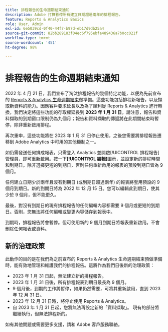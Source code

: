 ```yaml
---
title: 排程報告的生命週期結束通知
description: Adobe 打算暫停所有建立日期超過兩年的排程報告。
feature: Reports & Analytics Basics
role: User, Admin
exl-id: 6e5039cd-0f40-44f7-b97d-eb17d9db25a4
source-git-commit: 82bb289183f04ec6f795ebfa489436a7b0cc021f
workflow-type: tm+mt
source-wordcount: '451'
ht-degree: 98%

---
```


# 排程報告的生命週期結束通知

2022 年 4 月 21 日，我們宣布了淘汰排程報告的幾個特定功能，以便為先前宣布的 [Reports &amp; Analytics 生命週期結束](https://www.adobe.com/go/analytics_rnaeol_en)做準備。這些功能包括排程新報告，以及擷取新資料的能力。因應客戶要求延長以及為了順利從 Reports &amp; Analytics 進行轉換，我們決定將這些功能的存取權延長到 **2023 年 1 月 31 日**。請注意，報告和資料擷取的到期窗口限制仍為九個月；報告和資料擷取的傳遞將在此期間結束時暫停，除非重新啟用排程。

再次重申，這些功能將在 2023 年 1 月 31 日停止使用，之後您需要將排程報告遷移到 Adobe Analytics 中可用的其他機制之一。

如仍需發送任何排成報表，只需登入 Analytics 並開啟[!UICONTROL 排程報告]管理員，即可重新啟用。按一下&#x200B;**[!UICONTROL 編輯]**&#x200B;圖示，並設定新的排程時間和到期日。除非選擇更短的到期日，否則任何重新啟用的報表的預設到期日皆為 9 個月。

任何建立日期少於兩年且沒有到期日 (或到期日超過兩年) 的報表將套用預設的 9 個月到期日。新的到期日將為 2022 年 12 月 15 日。您可以編輯此到期日，使其少於 9 個月，但不能更久。

最後，對沒有到期日的現有排程報告的任何編輯內容都需要 9 個月或更短的到期日。否則，您無法將任何編輯或變更內容儲存到報表中。

到期時，排程報告將會暫停。但可使用新的 9 個月到期日將報表重新啟用。不會刪除任何報表或資料。

## 新的治理政策

此動作的目的是在我們為之前宣布的 Reports &amp; Analytics 生命週期結束預做準備時，能有效地管理和維護我們的排程報告。這將作為我們日後新的治理政策：

* 2023 年 1 月 31 日起，無法建立新的排程報告。
* 2023 年 1 月 31 日後，所有排程報表到期日最長為 9 個月。
* 9 個月後，到期的工作將暫停，如果仍然需要，可將其重新啟用，直到 2023 年 12 月 31 日。
* 2023 年 12 月 31 日時，將停止使用 Reports &amp; Analytics。
* 自 2023 年 1 月 31 日起，您將無法再設定新的「資料擷取」。 現有的部分將繼續執行，但無法排程新的。

如有其他問題或需要更多支援，請和 Adobe 客戶服務聯絡。
